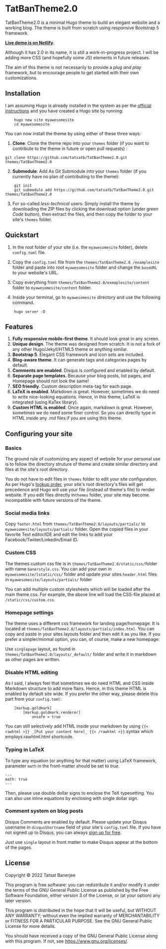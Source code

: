 # TatBanTheme2.0 

TatBanTheme2.0 is a minimal Hugo theme to build an elegant website and a working blog. The theme is built from scratch using responsive Bootstrap 5 framework.

**[Live demo is on Netlify](https://tatbanthemedemo.netlify.app/).**

Although it has 2.0 in its name, it is still a work-in-progress project. I will be adding more CSS (and hopefully some JS) elements in future releases.

The aim of this theme is not necessarily to provide a _plug and play_ framework, but to encourage people to get started with their own customizations. 


## Installation 

I am assuming Hugo is already installed in the system  as per the [official instructions](https://gohugo.io/getting-started/installing/) and you have created a Hugo site by running:

```shell
    hugo new site myawesomesite 
    cd myawesomesite
```

You can now install the theme by using either of these three ways:

1. **Clone**: Clone the theme repo into your `themes` folder (if you want to contribute to the theme in future or open pull requests) : 

```shell
git clone https://github.com/tatsatb/TatBanTheme2.0.git themes/TatBanTheme2.0
```

2. **Submodule**: Add As Git Submodule into your `themes` folder (if you currently have no plan of contributing to the theme):

```shell
    git init
    git submodule add https://github.com/tatsatb/TatBanTheme2.0.git themes/TatBanTheme2.0
```

3. For so-called _less-technical_ users: Simply install the theme by downloading the ZIP files by clicking the download option (under green _Code_ button), then extract the files, and then copy the folder to your site's `themes` folder. 




## Quickstart

1. In the root folder of your site (i.e. the `myawesomesite` folder), delete `config.toml` file. 

2. Copy the `config.toml` file from the `themes/TatBanTheme2.0 /examplesite` folder and paste into root `myawesomesite` folder and change the `baseURL` to your website's URL. 

3. Copy everything from `themes/TatBanTheme2.0/exmaplesite/content` folder to `myawesomesite/content` folder. 

4. Inside your terminal, go to `myawesomesite` directory and use the following command. 


```shell
    hugo server -D
```



## Features 

1. **Fully responsive mobile-first theme**. It should look great in any screen. 
2. **Unique design**. The theme was designed from scratch. It is not a fork of any other Hugo/Jekyll/HTML5 theme or anything similar. 
3. **Bootstrap 5**. Elegant CSS framework and icon sets are included. 
4. **Blog-aware theme**. It can generate tags and categories pages by default.
5. **Comments are enabled**. Disqus is configured and enabled by default. 
6. **Separate page templates**. Because your blog posts, list pages, and Homepage should not look the same!
7. **SEO friendly**. Custom description meta-tag for each page.
8. **LaTeX is enabled**. Markdown _is_ great. However, sometimes we do need to write nice-looking equations. Hence, in this theme, LaTeX is integrated (using KaTex library).
9. **Custom HTML is enabled**. Once again, markdown is great. However, sometimes we do need some finer control. So you can directly type in HTML inside any .md files if you are using this theme. 


## Configuring your site

### Basics

The ground rule of customizing any aspect of website for your personal use is to follow the directory struture of theme and create similar directory and files at the site's root directory. 

You do not have to edit files in `themes` folder to edit your site configuration. As per Hugo's [lookup order](https://gohugo.io/templates/lookup-order/), your site's root directory's files will get precedence and Hugo will use your file (instead of theme's file) to render website. If you edit files directly in`themes` folder, your site may become incompatible with future versions of the theme. 


### Social media links

Copy `footer.html` from `themes/TatBanTheme2.0/layouts/partials/` to `myawesomesite/layouts/partials/` folder. Open the copied files in your favorite Text editor/IDE and edit the links to add your Facebook/Twiiter/Linkedin/Email ID. 

 
 
### Custom CSS

The themes custom css file is in `themes/TatBanTheme2.0/static/css/`folder with name `banerstyle.css`. You can add your own in `myawesomesite/lstatic/css/` folder and update your sites `header.html` files in `myawesomesite/layouts/partials/` folder


You can add multiple custom stylesheets which will be loaded after the main theme css.
For example, the above line will load the CSS-file placed at `/static/css/custom.css`.



### Homepage settings

The theme uses a different css framework for landing page/homepage. It is located at `themes/TatBanTheme2.0/layouts/partials/index.html`. You can copy and paste in your sites layouts folder and then edit it as you like. If you prefer a simpler/minmal option, you can, of course, make a new homepage: 

Use `singlepage` layout, as found in `themes/TatBanTheme2.0/layouts/_default/` folder and write it in markdown as other pages are written.



### Disable HTML  editing  

As I said, I always feel that sometimes we do need HTML and CSS inside Markdown structure to add more flairs. Hence, in this theme HTML is enabled by default site wide. If you prefer the other way, please delete this part from your `config.toml`: 

```[markup]
    [markup.goldmark]
        [markup.goldmark.renderer]
            unsafe = true
```

You can still selectively add HTML inside your markdown by using `{{< rawhtml >}} _[Put your content here]_ {{< /rawhtml >}}` syntax which employs rawhtml.html shortcode.  


### Typing in LaTeX

To type any equation (or anything for that matter) using LaTeX framework, parameter ````math```` in the front-matter should be set to _true_. 


```shell
---
math: true
---
```

Then, please use double dollar signs to enclose the TeX typesetting. You can also use inline equations by enclosing with single dollar sign.


### Comment system on blog posts

Disqus Comments are enabled by default. Please  update your Disqus username in `disqusShortname` field of your site's `config.toml` file. If you have not signed up to Disqus, you can always [sign up for free](https://disqus.com/profile/signup/).

Just use `single` layout in front matter to make Disqus appear at the bottom of the pages. 


## License 

Copyright © 2022 Tatsat Banerjee

This program is free software: you can redistribute it and/or modify it under the terms of the GNU General Public License as published by the Free Software Foundation, either version 3 of the License, or (at your option) any later version.

This program is distributed in the hope that it will be useful, but WITHOUT ANY WARRANTY; without even the implied warranty of MERCHANTABILITY or FITNESS FOR A PARTICULAR PURPOSE. See the GNU General Public License for more details.

You should have received a copy of the GNU General Public License along with this program. If not, see <https://www.gnu.org/licenses/>. 

 

